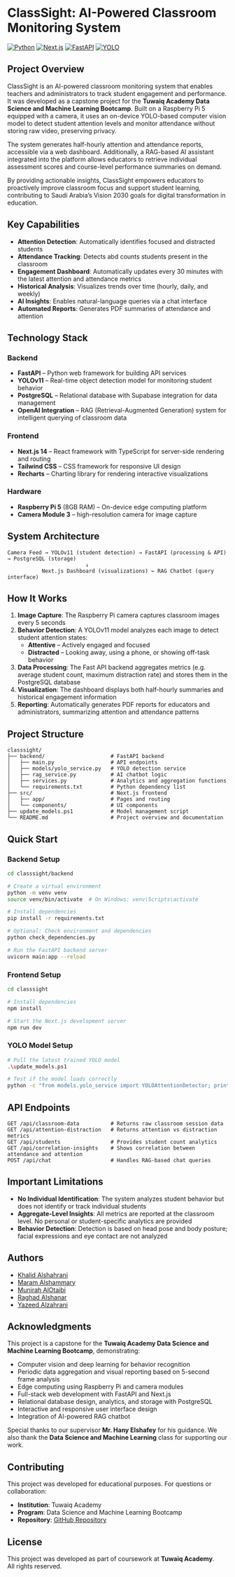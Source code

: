 # ClassSight: AI-Powered Classroom Monitoring System

[![Python](https://img.shields.io/badge/Python-3.11+-blue.svg)](https://python.org)
[![Next.js](https://img.shields.io/badge/Next.js-14-black.svg)](https://nextjs.org)
[![FastAPI](https://img.shields.io/badge/FastAPI-0.104+-green.svg)](https://fastapi.tiangolo.com)
[![YOLO](https://img.shields.io/badge/YOLO-v11-red.svg)](https://github.com/ultralytics/ultralytics)

## Project Overview

ClassSight is an AI-powered classroom monitoring system that enables teachers and administrators to track student engagement and performance. It was developed as a capstone project for the **Tuwaiq Academy Data Science and Machine Learning Bootcamp**. Built on a Raspberry Pi 5 equipped with a camera, it uses an on-device YOLO-based computer vision model to detect student attention levels and monitor attendance without storing raw video, preserving privacy.

The system generates half-hourly attention and attendance reports, accessible via a web dashboard. Additionally, a RAG-based AI assistant integrated into the platform allows educators to retrieve individual assessment scores and course-level performance summaries on demand.

By providing actionable insights, ClassSight empowers educators to proactively improve classroom focus and support student learning, contributing to Saudi Arabia’s Vision 2030 goals for digital transformation in education.

## Key Capabilities

- **Attention Detection**: Automatically identifies focused and distracted students
- **Attendance Tracking**: Detects abd counts students present in the classroom
- **Engagement Dashboard**: Automatically updates every 30 minutes with the latest attention and attendance metrics
- **Historical Analysis**: Visualizes trends over time (hourly, daily, and weekly)
- **AI Insights**: Enables natural-language queries via a chat interface
- **Automated Reports**: Generates PDF summaries of attendance and attention

## Technology Stack

### Backend
- **FastAPI** – Python web framework for building API services
- **YOLOv11** – Real-time object detection model for monitoring student behavior
- **PostgreSQL** – Relational database with Supabase integration for data management
- **OpenAI Integration** – RAG (Retrieval-Augmented Generation) system for intelligent querying of classroom data

### Frontend
- **Next.js 14** – React framework with TypeScript for server-side rendering and routing
- **Tailwind CSS** – CSS framework for responsive UI design
- **Recharts** – Charting library for rendering interactive visualizations

### Hardware
- **Raspberry Pi 5** (8GB RAM) – On-device edge computing platform
- **Camera Module 3** – high-resolution camera for image capture

## System Architecture

```
Camera Feed → YOLOv11 (student detection) → FastAPI (processing & API) → PostgreSQL (storage)  
                         ↓
           Next.js Dashboard (visualizations) ← RAG Chatbot (query interface)
```

## How It Works

1. **Image Capture**: The Raspberry Pi camera captures classroom images every 5 seconds
2. **Behavior Detection**: A YOLOv11 model analyzes each image to detect student attention states:
   - **Attentive** – Actively engaged and focused
   - **Distracted** – Looking away, using a phone, or showing off-task behavior
3. **Data Processing**: The Fast API backend aggregates metrics (e.g. average student count, maximum distraction rate) and stores them in the PostgreSQL database
4. **Visualization**: The dashboard displays both half-hourly summaries and historical engagement information
5. **Reporting**: Automatically generates PDF reports for educators and administrators, summarizing attention and attendance patterns

## Project Structure

```
classsight/
├── backend/                     # FastAPI backend
│   ├── main.py                  # API endpoints
│   ├── models/yolo_service.py   # YOLO detection service
│   ├── rag_service.py           # AI chatbot logic
│   ├── services.py              # Analytics and aggregation functions
│   └── requirements.txt         # Python dependency list
├── src/                         # Next.js frontend
│   ├── app/                     # Pages and routing
│   └── components/              # UI components
├── update_models.ps1            # Model management script
└── README.md                    # Project overview and documentation
```

## Quick Start

### Backend Setup

```bash
cd classsight/backend

# Create a virtual environment
python -m venv venv
source venv/bin/activate  # On Windows: venv\Scripts\activate

# Install dependencies
pip install -r requirements.txt

# Optional: Check environment and dependencies
python check_dependencies.py

# Run the FastAPI backend server
uvicorn main:app --reload
```

### Frontend Setup

```bash
cd classsight

# Install dependencies
npm install

# Start the Next.js development server
npm run dev
```

### YOLO Model Setup

```bash
# Pull the latest trained YOLO model
.\update_models.ps1

# Test if the model loads correctly
python -c "from models.yolo_service import YOLOAttentionDetector; print('YOLO ready!')"
```

## API Endpoints

```
GET /api/classroom-data          # Returns raw classroom session data
GET /api/attention-distraction   # Returns attention vs distraction metrics
GET /api/students                # Provides student count analytics
GET /api/correlation-insights    # Shows correlation between attendance and attention
POST /api/chat                   # Handles RAG-based chat queries
```

## Important Limitations

- **No Individual Identification**: The system analyzes student behavior but does not identify or track individual students
- **Aggregate-Level Insights**: All metrics are reported at the classroom level. No personal or student-specific analytics are provided
- **Behavior Detection**: Detection is based on head pose and body posture; facial expressions and eye contact are not analyzed

## Authors

- [Khalid Alshahrani](https://github.com/khalidaldoh)
- [Maram Alshammary](https://github.com/romey101)
- [Munirah AlOtaibi](https://github.com/MunirahAlOtaibi)
- [Raghad Alshanar](https://github.com/raghadsultansh)
- [Yazeed Alzahrani](https://github.com/y-alzahrani)

## Acknowledgments

This project is a capstone for the **Tuwaiq Academy Data Science and Machine Learning Bootcamp**, demonstrating:

- Computer vision and deep learning for behavior recognition
- Periodic data aggregation and visual reporting based on 5-second frame analysis
- Edge computing using Raspberry Pi and camera modules
- Full-stack web development with FastAPI and Next.js
- Relational database design, analytics, and storage with PostgreSQL
- Interactive and responsive user interface design
- Integration of AI-powered RAG chatbot

Special thanks to our supervisor **Mr. Hany Elshafey** for his guidance. We also thank the **Data Science and Machine Learning** class for supporting our work. 

## Contributing

This project was developed for educational purposes. For questions or collaboration:

- **Institution**: Tuwaiq Academy
- **Program**: Data Science and Machine Learning Bootcamp
- **Repository**: [GitHub Repository](https://github.com/y-alzahrani/ClassSight/)

## License

This project was developed as part of coursework at **Tuwaiq Academy**.  
All rights reserved.
